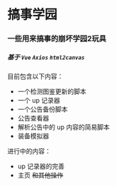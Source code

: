 # 搞事学园

### 一些用来搞事的崩坏学园2玩具

##### 基于 `Vue` `Axios` `html2canvas`

目前包含以下内容：

- 一个检测图鉴更新的脚本
- 一个 up 记录器
- 一个公告备份脚本
- 公告查看器
- 解析公告中的 up 内容的简易脚本
- 装备模拟器

进行中的内容：

- up 记录器的完善
- 主页 ~~和其他操作~~